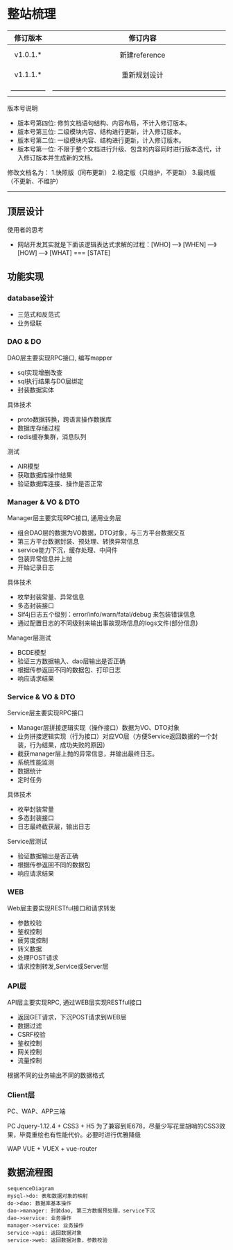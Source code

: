 # 整站梳理

| 修订版本 | 修订内容  | 修订人员 | 文档类型 | 修订日期 |
| :-----: |  :-----:  | :-----: | :-----: | :-----: |
|  v1.0.1.* | 新建reference | sid | -- | 2018-12-16 |
|  v1.1.1.* | 重新规划设计 | sid | -- | 2018-12-30 |
| ————— | —————————————————————————— | ————— | ————— | —————— |

版本号说明

* 版本号第四位: 修剪文档语句结构、内容布局，不计入修订版本。
* 版本号第三位: 二级模块内容、结构进行更新，计入修订版本。
* 版本号第二位: 一级模块内容、结构进行更新，计入修订版本。
* 版本号第一位: 不限于整个文档进行升级、包含的内容同时进行版本迭代，计入修订版本并生成新的文档。

修改文档名为：
1.快照版（同布更新）
2.稳定版（只维护，不更新）
3.最终版（不更新、不维护）

---

## 顶层设计

使用者的思考

* 网站开发其实就是下面该逻辑表达式求解的过程：[WHO] —》 [WHEN] —》 [HOW] —》 [WHAT] === [STATE]

## 功能实现

### database设计

* 三范式和反范式
* 业务级联

### DAO & DO

DAO层主要实现RPC接口, 编写mapper

* sql实现增删改查
* sql执行结果与DO层绑定
* 封装数据实体

具体技术

* proto数据转换，跨语言操作数据库
* 数据库存储过程  
* redis缓存集群，消息队列

测试

* AIR模型
* 获取数据库操作结果
* 验证数据库连接、操作是否正常

### Manager & VO & DTO

Manager层主要实现RPC接口, 通用业务层

* 组合DAO层的数据为VO数据，DTO对象，与三方平台数据交互
* 第三方平台数据封装、预处理、转换异常信息
* service能力下沉，缓存处理、中间件
* 包装异常信息并上抛
* 开始记录日志

具体技术

* 枚举封装常量、异常信息
* 多态封装接口
* Slf4j日志五个级别：error/info/warn/fatal/debug 来包装错误信息
* 通过配置日志的不同级别来输出事故现场信息的logs文件(部分信息)

Manager层测试

* BCDE模型
* 验证三方数据输入、dao层输出是否正确
* 根据传参返回不同的数据包、打印日志
* 响应请求结果

### Service & VO & DTO

Service层主要实现RPC接口

* Manager层拼接逻辑实现（操作接口）数据为VO、DTO对象
* 业务拼接逻辑实现（行为接口）对应VO层（方便Service返回数据的一个封装，行为结果，成功失败的原因）
* 截获manager层上抛的异常信息，并输出最终日志。
* 系统性能监测
* 数据统计
* 定时任务

具体技术

* 枚举封装常量
* 多态封装接口
* 日志最终截获层，输出日志

Service层测试

* 验证数据输出是否正确
* 根据传参返回不同的数据包
* 响应请求结果

### WEB

Web层主要实现RESTful接口和请求转发

* 参数校验
* 鉴权控制
* 疲劳度控制
* 转义数据
* 处理POST请求
* 请求控制转发,Service或Server层

### API层

API层主要实现RPC, 通过WEB层实现RESTful接口

* 返回GET请求，下沉POST请求到WEB层
* 数据过滤
* CSRF校验
* 鉴权控制
* 网关控制
* 流量控制

根据不同的业务输出不同的数据格式

### Client层

PC、WAP、APP三端

PC
Jquery-1.12.4 + CSS3 + H5
为了兼容到IE678，尽量少写花里胡哨的CSS3效果，毕竟重绘也有性能代价。必要时进行优雅降级

WAP
VUE + VUEX + vue-router

## 数据流程图

```mermaid
sequenceDiagram
mysql->do: 表和数据对象的映射
do->dao: 数据库基本操作
dao->manager: 封装dao, 第三方数据预处理，service下沉
dao->service: 业务操作
manager->service: 业务操作
service->api: 返回数据对象
service->web: 返回数据对象，参数校验
```